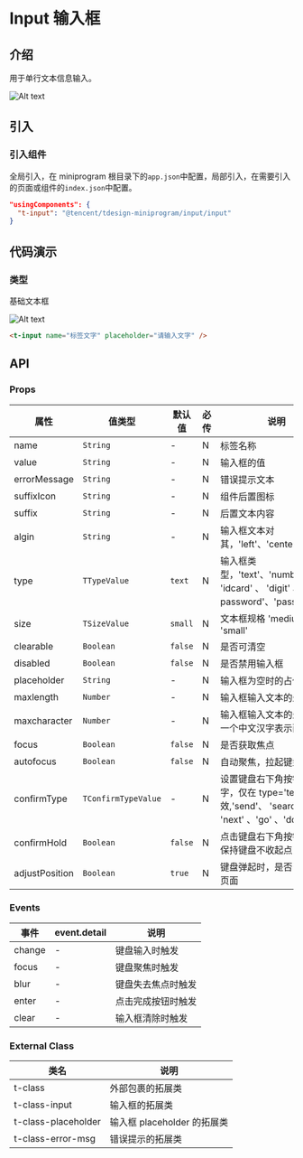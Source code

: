 # Input 输入框

## 介绍

用于单行文本信息输入。

![Alt text](https://tdesign.gtimg.com/miniprogram/qrcode/input.png)

## 引入

### 引入组件

全局引入，在 miniprogram 根目录下的`app.json`中配置，局部引入，在需要引入的页面或组件的`index.json`中配置。

```json
"usingComponents": {
  "t-input": "@tencent/tdesign-miniprogram/input/input"
}
```

## 代码演示

### 类型

基础文本框

![Alt text](图片链接 'optional title')

```html
<t-input name="标签文字" placeholder="请输入文字" />
```

## API

### Props

| 属性           | 值类型              | 默认值  | 必传 | 说明                                                                                         |
| -------------- | ------------------- | ------- | ---- | -------------------------------------------------------------------------------------------- |
| name           | `String`            | -       | N    | 标签名称                                                                                     |
| value          | `String`            | -       | N    | 输入框的值                                                                                   |
| errorMessage   | `String`            | -       | N    | 错误提示文本                                                                                 |
| suffixIcon     | `String`            | -       | N    | 组件后置图标                                                                                 |
| suffix         | `String`            | -       | N    | 后置文本内容                                                                                 |
| algin          | `String`            | -       | N    | 输入框文本对其，'left'、'center'、'right'                                                    |
| type           | `TTypeValue`        | `text`  | N    | 输入框类型，'text'、'number'、 'idcard' 、 'digit' 、'safe-password'、'password'             |
| size           | `TSizeValue`        | `small` | N    | 文本框规格 'medium'、 'small'                                                                |
| clearable      | `Boolean`           | `false` | N    | 是否可清空                                                                                   |
| disabled       | `Boolean`           | `false` | N    | 是否禁用输入框                                                                               |
| placeholder    | `String`            | -       | N    | 输入框为空时的占位符                                                                         |
| maxlength      | `Number`            | -       | N    | 输入框输入文本的最大长度                                                                     |
| maxcharacter   | `Number`            | -       | N    | 输入框输入文本的最大长度,一个中文汉字表示两个字符                                            |
| focus          | `Boolean`           | `false` | N    | 是否获取焦点                                                                                 |
| autofocus      | `Boolean`           | `false` | N    | 自动聚焦，拉起键盘                                                                           |
| confirmType    | `TConfirmTypeValue` | -       | N    | 设置键盘右下角按钮的文字，仅在 type='text'时生效,'send'、 'search' 、 'next' 、'go' 、'done' |
| confirmHold    | `Boolean`           | `false` | N    | 点击键盘右下角按钮时是否保持键盘不收起点                                                     |
| adjustPosition | `Boolean`           | `true`  | N    | 键盘弹起时，是否自动上推页面                                                                 |

### Events

| 事件   | event.detail | 说明               |
| ------ | ------------ | ------------------ |
| change | -            | 键盘输入时触发     |
| focus  | -            | 键盘聚焦时触发     |
| blur   | -            | 键盘失去焦点时触发 |
| enter  | -            | 点击完成按钮时触发 |
| clear  | -            | 输入框清除时触发   |

### External Class

| 类名                | 说明                        |
| ------------------- | --------------------------- |
| t-class             | 外部包裹的拓展类            |
| t-class-input       | 输入框的拓展类              |
| t-class-placeholder | 输入框 placeholder 的拓展类 |
| t-class-error-msg   | 错误提示的拓展类            |

